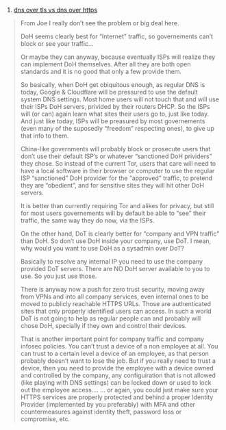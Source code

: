  1. [dns over tls vs dns over https](https://www.thesslstore.com/blog/dns-over-tls-vs-dns-over-https/)
 
  > From Joe
  > I really don’t see the problem or big deal here.
  > 
  > DoH seems clearly best for “Internet” traffic, so governements can’t block or see your traffic…
  > 
  > Or maybe they can anyway, because eventually ISPs will realize they can implement DoH themselves. After all they are both open standards and it is no good that only a few provide them.
  > 
  > So basically, when DoH get obiquitous enough, as regular DNS is today, Google & Cloudflare will be pressured to use the default system DNS settings. Most home users will not touch that and will use their ISPs DoH servers, privided by their routers DHCP. So the ISPs will (or can) again learn what sites their users go to, just like today. And just like today, ISPs will be preasured by most governements (even many of the suposedly “freedom” respecting ones), to give up that info to them.
  > 
  > China-like governments will probably block or prosecute users that don’t use their default ISP’s or whatever “sanctioned DoH prividers” they chose. So instead of the current Tor, users that care will need to have a local software in their browser or computer to use the regular ISP “sanctioned” DoH provider for the “approved” traffic, to pretend they are “obedient”, and for sensitive sites they will hit other DoH servers.
  > 
  > It is better than currently requiring Tor and alikes for privacy, but still for most users governements will by default be able to “see” their traffic, the same way they do now, via the ISPs.
  > 
  > On the other hand, DoT is clearly better for “company and VPN traffic” than DoH. So don’t use DoH inside your company, use DoT. I mean, why would you want to use DoH as a sysadmin over DoT?
  > 
  > Basically to resolve any internal IP you need to use the company provided DoT servers. There are NO DoH server available to you to use. So you just use those.
  > 
  > There is anyway now a push for zero trust security, moving away from VPNs and into all company services, even internal ones to be moved to publicly reachable HTTPS URLs. Those are authenticated sites that only properly identified users can access. In such a world DoT is not going to help as regular people can and probably will chose DoH, specially if they own and control their devices.
  > 
  > That is another important point for company traffic and company infosec policies. You can’t trust a device of a non employee at all. You can trust to a certain level a device of an employee, as that person probably doesn’t want to lose the job. But if you really need to trust a device, then you need to provide the employee with a device owned and controlled by the company, any configuiration that is not allowed (like playing with DNS settings) can be locked down or used to lock out the employee access….
  > … or again, you could just make sure your HTTPS services are properly protected and behind a proper Identity Provider (implemented by you preferably) with MFA and other countermeasures against identity theft, password loss or compromise, etc.

